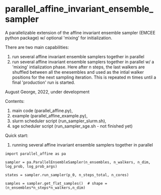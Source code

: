 # parallel_affine_invariant_ensemble_sampler
A parallelizable extension of the affine invariant ensemble sampler (EMCEE python package) w/ optional 'mixing' for initialization. 

There are two main capabilities:
1. run several affine invariant ensemble samplers together in parallel
2. run several affine invariant ensemble samplers together in parallel w/ a 'mixing' intialization phase. Here after n steps, the last walkers are shuffled between all the enesembles and used as the intial walker positions for the next sampling iteration. This is repeated m times until a final 'production' run is started. 

August George, 2022, under development

Contents:
1. main code (parallel_affine.py), 
2. example (parallel_affine_example.py), 
3. slurm scheduler script (run_sampler_slurm.sh), 
4. sge scheduler script (run_sampler_sge.sh - not finished yet)

Quick start:
1. running several affine invariant ensemble samplers together in parallel

`import parallel_affine as pa`

`sampler = pa.ParallelEnsembleSampler(n_ensembles, n_walkers, n_dim, log_prob, log_prob_args)`

`states = sampler.run_sampler(p_0, n_steps_total, n_cores)`

`samples = sampler.get_flat_samples()  # shape = (n_ensembles*n_steps*n_walkers,n_dim)`

